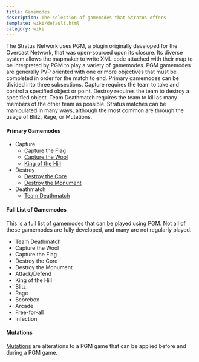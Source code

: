 ```yaml
---
title: Gamemodes
description: The selection of gamemodes that Stratus offers
template: wiki/default.html
category: wiki
---
```


The Stratus Network uses PGM, a plugin originally developed for the Overcast Network, that was open-sourced upon its closure. Its diverse system allows the mapmaker to write XML code attached with their map to be interpreted by PGM to play a variety of gamemodes. PGM gamemodes are generally PVP oriented with one or more objectives that must be completed in order for the match to end. Primary gamemodes can be divided into three subsections. Capture requires the team to take and control a specified object or point. Destroy requires the team to destroy a specified object. Team Deathmatch requires the team to kill as many members of the other team as possible. Stratus matches can be manipulated in many ways, although the most common are through the usage of Blitz, Rage, or Mutations.

#### Primary Gamemodes

- Capture
    - [Capture the Flag](gamemodes/ctf)
    - [Capture the Wool](gamemodes/ctw)
    - [King of the Hill](gamemodes/koth)
- Destroy
    - [Destroy the Core](gamemodes/dtc)
    - [Destroy the Monument](gamemodes/dtm)
- Deathmatch
    - [Team Deathmatch](gamemodes/tdm)

#### Full List of Gamemodes

This is a full list of gamemodes that can be played using PGM. Not all of these gamemodes are fully developed, and many are not regularly played.

- Team Deathmatch
- Capture the Wool
- Capture the Flag
- Destroy the Core
- Destroy the Monument
- Attack/Defend
- King of the Hill
- Blitz
- Rage
- Scorebox
- Arcade
- Free-for-all
- Infection

#### Mutations

[Mutations](gamemodes/mutations) are alterations to a PGM game that can be applied before and during a PGM game.
